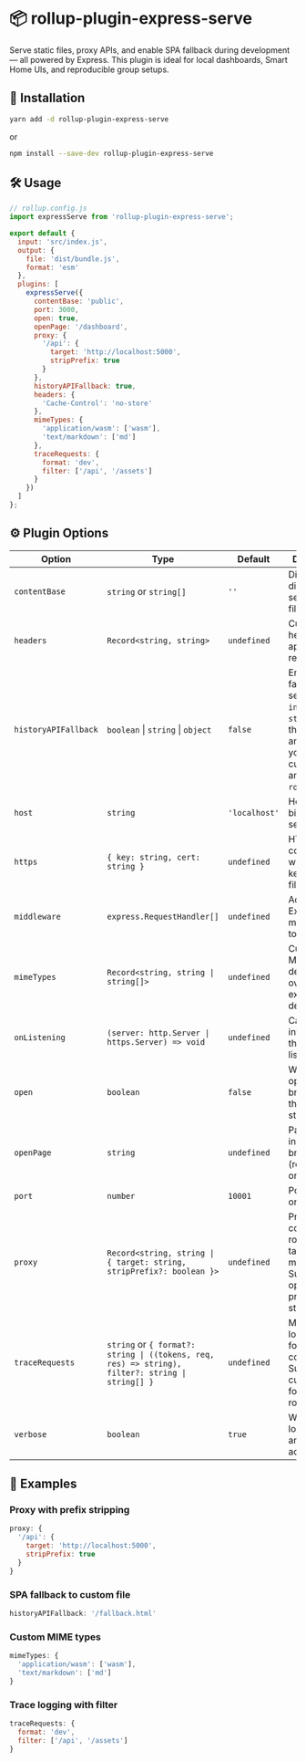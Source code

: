 # 📦 rollup-plugin-express-serve

Serve static files, proxy APIs, and enable SPA fallback during development — all powered by Express. This plugin is ideal for local dashboards, Smart Home UIs, and reproducible group setups.

## 🚀 Installation

```bash
yarn add -d rollup-plugin-express-serve
```

or

```bash
npm install --save-dev rollup-plugin-express-serve
```

## 🛠️ Usage

```js
// rollup.config.js
import expressServe from 'rollup-plugin-express-serve';

export default {
  input: 'src/index.js',
  output: {
    file: 'dist/bundle.js',
    format: 'esm'
  },
  plugins: [
    expressServe({
      contentBase: 'public',
      port: 3000,
      open: true,
      openPage: '/dashboard',
      proxy: {
        '/api': {
          target: 'http://localhost:5000',
          stripPrefix: true
        }
      },
      historyAPIFallback: true,
      headers: {
        'Cache-Control': 'no-store'
      },
      mimeTypes: {
        'application/wasm': ['wasm'],
        'text/markdown': ['md']
      },
      traceRequests: {
        format: 'dev',
        filter: ['/api', '/assets']
      }
    })
  ]
};
```

## ⚙️ Plugin Options

| Option               | Type                                                                                             | Default       | Description                                                                                                                                        |
|----------------------|--------------------------------------------------------------------------------------------------|---------------|----------------------------------------------------------------------------------------------------------------------------------------------------|
| `contentBase`        | `string` or `string[]`                                                                           | `''`          | Directory or directories to serve static files from                                                                                                |
| `headers`            | `Record<string, string>`                                                                         | `undefined`   | Custom headers to apply to all responses                                                                                                           |
| `historyAPIFallback` | `boolean` \| `string` \| `object`                                                                | `false`       | Enables SPA fallback: `true` serves `index.html`, a `string` serves that file, and an `object` lets you set a custom `path` and optional `routes`. |
| `host`               | `string`                                                                                         | `'localhost'` | Hostname to bind the server to                                                                                                                     |
| `https`              | `{ key: string, cert: string }`                                                                  | `undefined`   | HTTPS configuration with paths to key and cert files                                                                                               |
| `middleware`         | `express.RequestHandler[]`                                                                       | `undefined`   | Additional Express middleware to apply                                                                                                             |
| `mimeTypes`          | `Record<string, string \| string[]>`                                                             | `undefined`   | Custom MIME type definitions to override or extend defaults                                                                                        |
| `onListening`        | `(server: http.Server \| https.Server) => void`                                                  | `undefined`   | Callback invoked once the server is listening                                                                                                      |
| `open`               | `boolean`                                                                                        | `false`       | Whether to open the browser after the server starts                                                                                                |
| `openPage`           | `string`                                                                                         | `undefined`   | Page to open in the browser (relative path or full URL)                                                                                            |
| `port`               | `number`                                                                                         | `10001`       | Port to listen on                                                                                                                                  |
| `proxy`              | `Record<string, string \| { target: string, stripPrefix?: boolean }>`                            | `undefined`   | Proxy configuration: route to target mapping. Supports optional prefix stripping                                                                   |
| `traceRequests`      | `string` or `{ format?: string \| ((tokens, req, res) => string), filter?: string \| string[] }` | `undefined`   | Morgan logging format or configuration. Supports custom format and route filtering                                                                 |
| `verbose`            | `boolean`                                                                                        | `true`        | Whether to log server and proxy activity                                                                                                           |

## 🧪 Examples

### Proxy with prefix stripping

```js
proxy: {
  '/api': {
    target: 'http://localhost:5000',
    stripPrefix: true
  }
}
```

### SPA fallback to custom file

```js
historyAPIFallback: '/fallback.html'
```

### Custom MIME types

```js
mimeTypes: {
  'application/wasm': ['wasm'],
  'text/markdown': ['md']
}
```

### Trace logging with filter

```js
traceRequests: {
  format: 'dev',
  filter: ['/api', '/assets']
}
```
